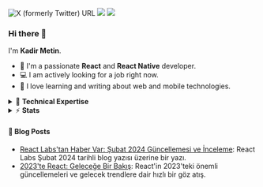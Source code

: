 ![X (formerly Twitter) URL](https://img.shields.io/twitter/url?url=https%3A%2F%2Fx.com%2F_kadirmetin&style=for-the-badge&logo=X&logoColor=white&label=X&color=%23555555)
[![](https://img.shields.io/badge/LinkedIn-0077B5?style=for-the-badge&logo=linkedin&logoColor=white)](https://www.linkedin.com/in/kadirmetin/)
[![](https://img.shields.io/badge/GitHub-100000?style=for-the-badge&logo=github&logoColor=white)](https://github.com/kadirmetin)

### Hi there 👋

I'm **Kadir Metin**.

- 🔭 I'm a passionate **React** and **React Native** developer.
- 💻 I am actively looking for a job right now.
- 🧡 I love learning and writing about web and mobile technologies.

<details>
  <summary>📌 <b>Technical Expertise</b></summary>
  ✅ Backend Stack: Node.js, Express.js, Bun, Hono<br>
  ✅ Database: PostgreSQL, MongoDb<br>
  ✅ Frontend: React, TypeScript<br>
  ✅ Mobile: React Native, Firebase<br>
  ✅ Management: Git, Github<br>
  ✅ Cloud Services: AWS<br>
  ✅ Other: Redux<br>
</details>

<details>
  <summary>⚡ <b>Stats</b></summary>
  <img src="https://github-readme-stats.vercel.app/api?username=kadirmetin&show_icons=true&count_private=true&theme=dark" />
</details>

#### 📝 Blog Posts

- [React Labs'tan Haber Var: Şubat 2024 Güncellemesi ve İnceleme](https://blog.softforware.com/post/clth94ern0000t6atpdkq6ovl): React Labs Şubat 2024 tarihli blog yazısı üzerine bir yazı. 
- [2023'te React: Geleceğe Bir Bakış](https://blog.softforware.com/post/cln9duqx70000lh086izs2tiv): React'in 2023'teki önemli güncellemeleri ve gelecek trendlere dair hızlı bir göz atış.
